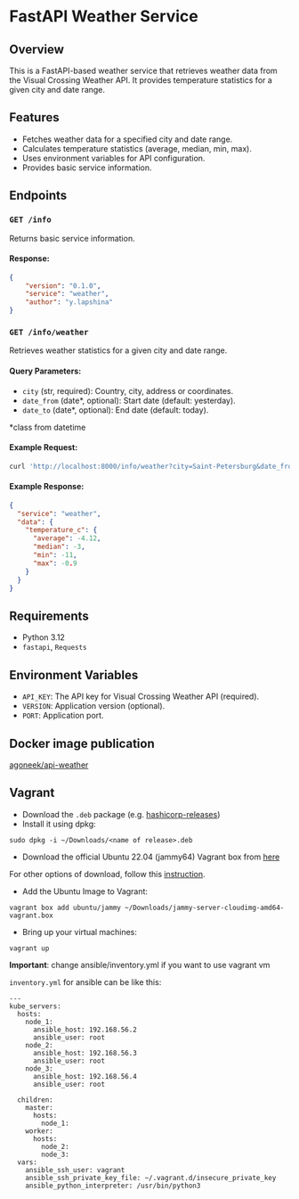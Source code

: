 # FastAPI Weather Service

## Overview
This is a FastAPI-based weather service that retrieves weather data from the Visual Crossing Weather API. It provides temperature statistics for a given city and date range.

## Features
- Fetches weather data for a specified city and date range.
- Calculates temperature statistics (average, median, min, max).
- Uses environment variables for API configuration.
- Provides basic service information.

## Endpoints

### `GET /info`
Returns basic service information.

#### Response:
```json
{
    "version": "0.1.0",
    "service": "weather",
    "author": "y.lapshina"
}
```

### `GET /info/weather`
Retrieves weather statistics for a given city and date range.

#### Query Parameters:
- `city` (str, required): Country, city, address or coordinates.
- `date_from` (date*, optional): Start date (default: yesterday).
- `date_to` (date*, optional): End date (default: today).

*class from datetime

#### Example Request:
```bash
curl 'http://localhost:8000/info/weather?city=Saint-Petersburg&date_from=2024-02-19&date_to=2024-02-20'

```

#### Example Response:
```json
{
  "service": "weather",
  "data": {
    "temperature_c": {
      "average": -4.12,
      "median": -3,
      "min": -11,
      "max": -0.9
    }
  }
}
```

## Requirements
- Python 3.12
- `fastapi`, `Requests`


## Environment Variables
- `API_KEY`: The API key for Visual Crossing Weather API (required).
- `VERSION`: Application version (optional).
- `PORT`: Application port.

## Docker image publication
[agoneek/api-weather](https://hub.docker.com/repository/docker/agoneek/api-weather/general)

## Vagrant
- Download the `.deb` package (e.g. [hashicorp-releases](https://hashicorp-releases.mcs.mail.ru/vagrant/2.4.0/))
- Install it using dpkg:

`sudo dpkg -i ~/Downloads/<name of release>.deb `

- Download the official Ubuntu 22.04 (jammy64) Vagrant box from [here](https://portal.cloud.hashicorp.com/vagrant/discover/ubuntu/jammy64)

For other options of download, follow this [instruction](https://dunaevsky-ms.ru/posts/0053-vagrant-images/).

- Add the Ubuntu Image to Vagrant:

`vagrant box add ubuntu/jammy ~/Downloads/jammy-server-cloudimg-amd64-vagrant.box`
- Bring up your virtual machines:

`vagrant up`

**Important**: change ansible/inventory.yml if you want to use vagrant vm

`inventory.yml` for ansible can be like this:
```
---
kube_servers:
  hosts:
    node_1:
      ansible_host: 192.168.56.2
      ansible_user: root
    node_2:
      ansible_host: 192.168.56.3
      ansible_user: root
    node_3:
      ansible_host: 192.168.56.4
      ansible_user: root

  children:
    master:
      hosts:
        node_1:
    worker:
      hosts:
        node_2:
        node_3:
  vars:
    ansible_ssh_user: vagrant
    ansible_ssh_private_key_file: ~/.vagrant.d/insecure_private_key
    ansible_python_interpreter: /usr/bin/python3

```